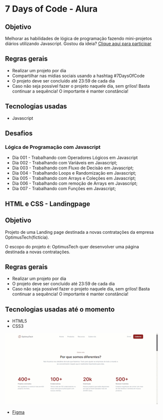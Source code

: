 # 7 Days of Code - Alura

## Objetivo

Melhorar as habilidades de lógica de programação fazendo mini-projetos diários utilizando Javascript. Gostou da ideia? [Clique aqui para participar](https://7daysofcode.io/)

## Regras gerais

*   Realizar um projeto por dia
*   Compartilhar nas mídias sociais usando a hashtag #7DaysOfCode
*   O projeto deve ser concluído até 23:59 de cada dia
* Caso não seja possível fazer o projeto naquele dia, sem grilos! Basta continuar a sequência! O importante é manter constância!

## Tecnologias usadas

*  Javascript

## Desafios

### Lógica de Programação com Javascript

*   Dia 001 - Trabalhando com Operadores Lógicos em Javascript
*   Dia 002 - Trabalhando com Variáveis em Javascript;
*   Dia 003 - Trabalhando com Fluxo de Decisão em Javascript;
*   Dia 004 - Trabalhando Loops e Randomização em Javascript;
*   Dia 005 - Trabalhando com Arrays e Coleções em Javascript;
*   Dia 006 - Trabalhando com remoção de Arrays em Javascript;
*   Dia 007 - Trabalhando com Funções em Javascript;



## HTML e CSS - Landingpage

##  Objetivo
Projeto de uma Landing page destinada a novas contratações da empresa OptimusTech(fictícia).

O escopo do projeto é: OptimusTech quer desenvolver uma página destinada a novas contratações.

## Regras gerais
*   Realizar um projeto por dia
*   O projeto deve ser concluído até 23:59 de cada dia
* Caso não seja possível fazer o projeto naquele dia, sem grilos! Basta continuar a sequência! O importante é manter constância!

## Tecnologias usadas até o momento
* HTML5
* CSS3

![Página Optimus Tech](./pagina-contratacoes/img/unnamed.gif "Página Optimus Tech")

* [Figma](https://www.figma.com/file/mm3MLozvUDGhDRTxSLlGL5/7daysOfCode-HTML-CSS?node-id=0%3A1) 
